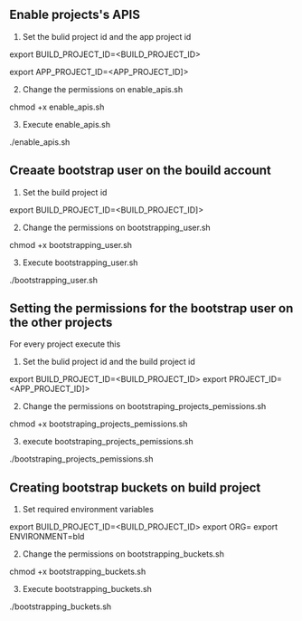 ## Enable projects's APIS

1. Set the bulid project id and the app project id

export BUILD_PROJECT_ID=<BUILD_PROJECT_ID>

export APP_PROJECT_ID=<APP_PROJECT_ID]>

2. Change the permissions on enable_apis.sh

chmod +x enable_apis.sh

3. Execute enable_apis.sh

./enable_apis.sh


## Creaate bootstrap user on the bouild account

1. Set the build project id

export BUILD_PROJECT_ID=<BUILD_PROJECT_ID]>

2. Change the permissions on bootstrapping_user.sh

chmod +x bootstrapping_user.sh

3. Execute bootstrapping_user.sh

./bootstrapping_user.sh

## Setting the permissions for the bootstrap user  on the other projects

For every project execute this

1. Set the bulid project id and the build project id

export BUILD_PROJECT_ID=<BUILD_PROJECT_ID>
export PROJECT_ID=<APP_PROJECT_ID]>

2. Change the permissions on bootstraping_projects_pemissions.sh

chmod +x bootstraping_projects_pemissions.sh

3. execute bootstraping_projects_pemissions.sh

./bootstraping_projects_pemissions.sh



## Creating bootstrap buckets on build project


1. Set required environment variables

export BUILD_PROJECT_ID=<BUILD_PROJECT_ID>
export ORG=<ORGANIZATION>
export ENVIRONMENT=bld

2. Change the permissions on bootstrapping_buckets.sh

chmod +x bootstrapping_buckets.sh

3. Execute bootstrapping_buckets.sh

./bootstrapping_buckets.sh
